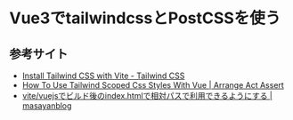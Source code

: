# Vue3でtailwindcssとPostCSSを使う

## 参考サイト

- [Install Tailwind CSS with Vite - Tailwind CSS](https://tailwindcss.com/docs/guides/vite#vue)
- [How To Use Tailwind Scoped Css Styles With Vue | Arrange Act Assert](https://arrangeactassert.com/posts/how-to-use-tailwind-scoped-css-styles-with-vue/)
- [vite/vuejsでビルド後のindex.htmlで相対パスで利用できるようにする | masayanblog](https://maasaablog.com/development/frontend/javascript/vue/5068/)

<!-- 
# Vue 3 + Vite

This template should help get you started developing with Vue 3 in Vite. The template uses Vue 3 `<script setup>` SFCs, check out the [script setup docs](https://v3.vuejs.org/api/sfc-script-setup.html#sfc-script-setup) to learn more.

## Recommended IDE Setup

- [VS Code](https://code.visualstudio.com/) + [Volar](https://marketplace.visualstudio.com/items?itemName=Vue.volar) (and disable Vetur) + [TypeScript Vue Plugin (Volar)](https://marketplace.visualstudio.com/items?itemName=Vue.vscode-typescript-vue-plugin).
-->